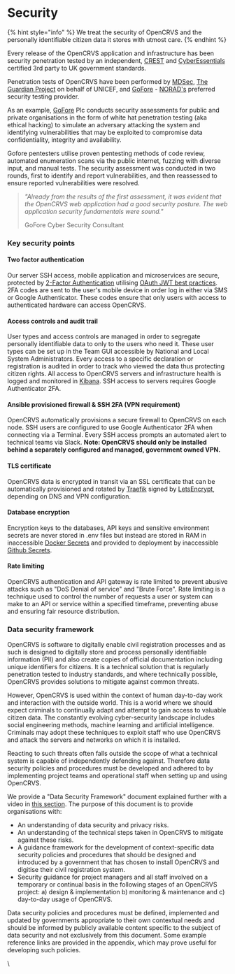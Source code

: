 # Security

{% hint style="info" %}
We treat the security of OpenCRVS and the personally identifiable citizen data it stores with utmost care.
{% endhint %}

Every release of the OpenCRVS application and infrastructure has been security penetration tested by an independent, [CREST](https://www.crest-approved.org/) and [CyberEssentials](https://www.ncsc.gov.uk/cyberessentials/overview) certified 3rd party to UK government standards. &#x20;

Penetration tests of OpenCRVS have been performed by [MDSec](https://www.mdsec.co.uk/), [The Guardian Project](https://guardianproject.info/code/) on behalf of UNICEF, and [GoFore](https://gofore.com/) - [NORAD's](https://www.norad.no/) preferred security testing provider.

As an example, [GoFore](https://gofore.com/) Plc conducts security assessments for public and private organisations in the form of white hat penetration testing (aka ethical hacking) to simulate an adversary attacking the system and identifying vulnerabilities that may be exploited to compromise data confidentiality, integrity and availability.

Gofore pentesters utilise proven pentesting methods of code review, automated enumeration scans via the public internet, fuzzing with diverse input, and manual tests. The security assessment was conducted in two rounds, first to identify and report vulnerabilities, and then reassessed to ensure reported vulnerabilities were resolved.

> _"Already from the results of the first assessment, it was evident that the OpenCRVS web application had a good security posture. The web application security fundamentals were sound."_&#x20;
>
> GoFore Cyber Security Consultant

### **Key security points**

#### **Two factor authentication**

Our server SSH access, mobile application and microservices are secure, protected by [2-Factor Authentication](https://en.wikipedia.org/wiki/Multi-factor_authentication) utilising [OAuth JWT best practices](https://tools.ietf.org/id/draft-ietf-oauth-jwt-bcp-02.html).  2FA codes are sent to the user's mobile device in order log in either via SMS or Google Authenticator.  These codes ensure that only  users with access to authenticated hardware can access OpenCRVS.

#### Access controls and audit trail

User types and access controls are managed in order to segregate personally identifiable data to only to the users who need it. These user types can be set up in the Team GUI accessible by National and Local System Administrators.  Every access to a specific declaration or registration is audited in order to track who viewed the data thus protecting citizen rights.  All access to OpenCRVS servers and infrastructure health is logged and monitored in [Kibana](https://www.elastic.co/observability/infrastructure-monitoring).  SSH access to servers requires Google Authenticator 2FA.

#### Ansible provisioned firewall & SSH 2FA (VPN requirement)

OpenCRVS automatically provisions a secure firewall to OpenCRVS on each node.  SSH users are configured to use Google Authenticator 2FA when connecting via a Terminal.  Every SSH access prompts an automated alert to technical teams via Slack.  **Note: OpenCRVS should only be installed behind a separately configured and managed, government owned VPN.** &#x20;

#### TLS certificate

OpenCRVS data is encrypted in transit via an SSL certificate that can be automatically provisioned and rotated by [Traefik](https://traefik.io/) signed by [LetsEncrypt](https://letsencrypt.org/), depending on DNS and VPN configuration.

#### Database encryption

Encryption keys to the databases, API keys and sensitive environment secrets are never stored in .env files but instead are stored in RAM in inaccessible [Docker Secrets](https://docs.docker.com/engine/swarm/secrets/) and provided to deployment by inaccessible [Github Secrets](https://docs.github.com/en/actions/security-guides/encrypted-secrets).

#### Rate limiting

OpenCRVS authentication and API gateway is rate limited to prevent abusive attacks such as "DoS Denial of service" and "Brute Force".  Rate limiting is a technique used to control the number of requests a user or system can make to an API or service within a specified timeframe, preventing abuse and ensuring fair resource distribution.

### Data security framework

OpenCRVS is software to digitally enable civil registration processes and as such is designed to digitally store and process personally identifiable information (PII) and also create copies of official documentation including unique identifiers for citizens. It is a technical solution that is regularly penetration tested to industry standards, and where technically possible, OpenCRVS provides solutions to mitigate against common threats. &#x20;

However, OpenCRVS is used within the context of human day-to-day work and interaction with the outside world. This is a world where we should expect criminals to continually adapt and attempt to gain access to valuable citizen data.  The constantly evolving cyber-security landscape includes social engineering methods, machine learning and artificial intelligence. Criminals may adopt these techniques to exploit staff who use OpenCRVS and attack the servers and networks on which it is installed. &#x20;

Reacting to such threats often falls outside the scope of what a technical system is capable of independently defending against.  Therefore data security policies and procedures must be developed and adhered to by implementing project teams and operational staff when setting up and using OpenCRVS.

We provide a "Data Security Framework" document explained further with a video in [this section](../setup/6.-go-live/3.3.4-set-up-an-smtp-server-for-opencrvs-monitoring-alerts.md).  The purpose of this document is to provide organisations with:

* An understanding of data security and privacy risks.&#x20;
* An understanding of the technical steps taken in OpenCRVS to mitigate against these risks.
* A guidance framework for the development of context-specific data security policies and procedures that should be designed and introduced by a government that has chosen to install OpenCRVS and digitise their civil registration system. &#x20;
* Security guidance for project managers and all staff involved on a temporary or continual basis in the following stages of an OpenCRVS project: a) design & implementation b) monitoring & maintenance and c) day-to-day usage of OpenCRVS.

Data security policies and procedures must be defined, implemented and updated by governments appropriate to their own contextual needs and should be informed by publicly available content specific to the subject of data security and not exclusively from this document.  Some example reference links are provided in the appendix, which may prove useful for developing such policies. &#x20;

\
